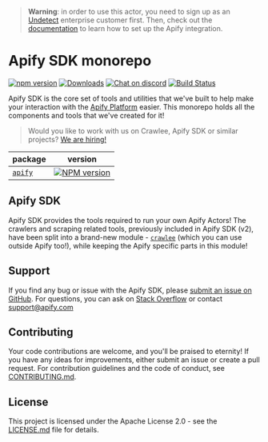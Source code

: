 > **Warning**: in order to use this actor, you need to sign up as an [Undetect](https://undetect.io/) enterprise customer first. Then, check out the [documentation](https://docs.undetect.io/integration/cloud?id=apify) to learn how to set up the Apify integration.

# Apify SDK monorepo

[![npm version](https://badge.fury.io/js/apify.svg)](https://www.npmjs.com/package/apify)
[![Downloads](https://img.shields.io/npm/dm/apify.svg)](https://www.npmjs.com/package/apify)
[![Chat on discord](https://img.shields.io/discord/801163717915574323?label=discord)](https://discord.gg/jyEM2PRvMU)
[![Build Status](https://github.com/apify/apify-sdk-js/actions/workflows/test-and-release.yaml/badge.svg?branch=master)](https://github.com/apify/apify-sdk-js/actions/workflows/test-and-release.yaml)

Apify SDK is the core set of tools and utilities that we've built to help make your interaction with the [Apify Platform](https://apify.com) easier.
This monorepo holds all the components and tools that we've created for it!

> Would you like to work with us on Crawlee, Apify SDK or similar projects? [We are hiring!](https://apify.com/jobs#senior-node.js-engineer)

| package                               | version                                                                                       |
|---------------------------------------|-----------------------------------------------------------------------------------------------|
| [`apify`](./packages/apify/README.md) | [![NPM version](https://img.shields.io/npm/v/apify.svg)](https://www.npmjs.com/package/apify) |

## Apify SDK

Apify SDK provides the tools required to run your own Apify Actors! The crawlers and scraping related tools, previously included in Apify SDK (v2), have been split into
a brand-new module - [`crawlee`](https://npmjs.org/crawlee) (which you can use outside Apify too!), while keeping the Apify specific parts in this module!

## Support

If you find any bug or issue with the Apify SDK, please [submit an issue on GitHub](https://github.com/apify/apify-sdk-js/issues).
For questions, you can ask on [Stack Overflow](https://stackoverflow.com/questions/tagged/apify) or contact support@apify.com

## Contributing

Your code contributions are welcome, and you'll be praised to eternity!
If you have any ideas for improvements, either submit an issue or create a pull request.
For contribution guidelines and the code of conduct,
see [CONTRIBUTING.md](https://github.com/apify/apify-sdk-js/blob/master/CONTRIBUTING.md).

## License

This project is licensed under the Apache License 2.0 -
see the [LICENSE.md](https://github.com/apify/apify-sdk-js/blob/master/LICENSE.md) file for details.
